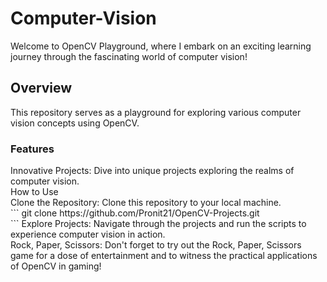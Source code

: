 # Computer-Vision
Welcome to OpenCV Playground, where I embark on an exciting learning journey through the fascinating world of computer vision!

## Overview
This repository serves as a playground for exploring various computer vision concepts using OpenCV. 

### Features
<p>Innovative Projects: Dive into unique projects exploring the realms of computer vision.<br>
How to Use<br>
Clone the Repository: Clone this repository to your local machine.<br>
```
git clone https://github.com/Pronit21/OpenCV-Projects.git<br>
```
Explore Projects: Navigate through the projects and run the scripts to experience computer vision in action.<br>
Rock, Paper, Scissors: Don't forget to try out the Rock, Paper, Scissors game for a dose of entertainment and to witness the practical applications of OpenCV in gaming!<br>
</p>

